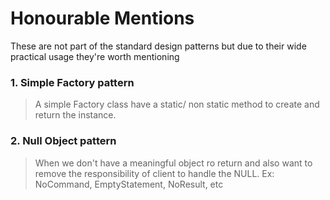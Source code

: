 Honourable Mentions
===================

  These are not part of the standard design patterns but due to their wide practical usage they're worth mentioning

### 1. Simple Factory pattern

> A simple Factory class have a static/ non static method to create and return the instance.
  
### 2. Null Object pattern

> When we don't have a meaningful object ro return and also want to remove the responsibility of client to handle the NULL.
Ex: NoCommand, EmptyStatement, NoResult, etc

